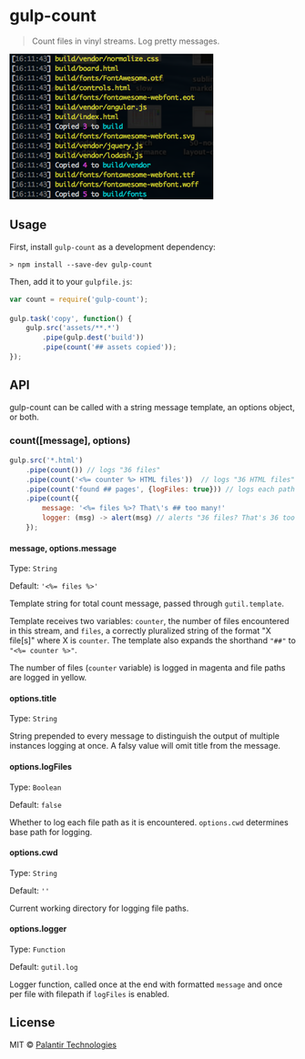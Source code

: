 # gulp-count
> Count files in vinyl streams. Log pretty messages.

![gulp-count in action](screenshot.png)

## Usage
First, install `gulp-count` as a development dependency:

```shell
> npm install --save-dev gulp-count
```

Then, add it to your `gulpfile.js`:

```javascript
var count = require('gulp-count');

gulp.task('copy', function() {
    gulp.src('assets/**.*')
        .pipe(gulp.dest('build'))
        .pipe(count('## assets copied'));
});
```


## API
gulp-count can be called with a string message template, an options object, or both.

### count([message], options)
```javascript
gulp.src('*.html')
    .pipe(count()) // logs "36 files"
    .pipe(count('<%= counter %> HTML files'))  // logs "36 HTML files"
    .pipe(count('found ## pages', {logFiles: true})) // logs each path and "found 36 pages"
    .pipe(count({
        message: '<%= files %>? That\'s ## too many!'
        logger: (msg) -> alert(msg) // alerts "36 files? That's 36 too many!"
    });
```

#### message, options.message
Type: `String`

Default: `'<%= files %>'`

Template string for total count message, passed through `gutil.template`.

Template receives two variables: `counter`, the number of files encountered in this stream, and
`files`, a correctly pluralized string of the format "X file[s]" where X is `counter`. The template
also expands the shorthand `"##"` to `"<%= counter %>"`.

The number of files (`counter` variable) is logged in magenta and file paths are logged in yellow.

#### options.title
Type: `String`

String prepended to every message to distinguish the output of multiple instances logging at once.
A falsy value will omit title from the message.

#### options.logFiles
Type: `Boolean`

Default: `false`

Whether to log each file path as it is encountered. `options.cwd` determines base path for logging.

#### options.cwd
Type: `String`

Default: `''`

Current working directory for logging file paths.

#### options.logger
Type: `Function`

Default: `gutil.log`

Logger function, called once at the end with formatted `message` and once per file with filepath if `logFiles` is enabled.

## License
MIT &copy; [Palantir Technologies](http://palantir.com)
